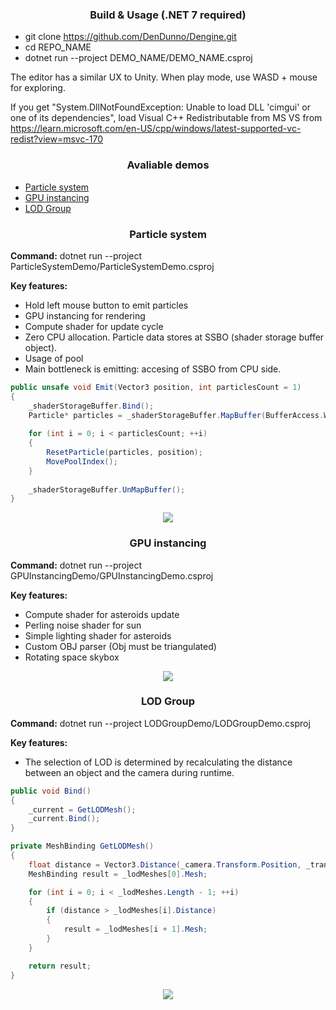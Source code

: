 ### <p align="center">Build & Usage (.NET 7 required)</p>

 - git clone https://github.com/DenDunno/Dengine.git
 - cd REPO_NAME
 - dotnet run --project DEMO_NAME/DEMO_NAME.csproj 

The editor has a similar UX to Unity. When play mode, use WASD + mouse for exploring.
 
If you get "System.DllNotFoundException: Unable to load DLL 'cimgui' or one of its dependencies", load Visual C++ Redistributable from MS VS from https://learn.microsoft.com/en-US/cpp/windows/latest-supported-vc-redist?view=msvc-170

 ### <p align="center">Avaliable demos</p>
 

 - [Particle system](#Particle-system)
 - [GPU instancing](#GPU-instancing)
 - [LOD Group](#LOD-Group)

  ### <p align="center">Particle system</p>
 **Command:** dotnet run --project ParticleSystemDemo/ParticleSystemDemo.csproj
 
 **Key features:**

 - Hold left mouse button to emit particles 
 - GPU instancing for rendering
 - Compute shader for update cycle
 - Zero CPU allocation. Particle data stores at SSBO (shader storage buffer object).
 - Usage of pool
 - Main bottleneck is emitting: accesing of SSBO from CPU side.

```c#
public unsafe void Emit(Vector3 position, int particlesCount = 1)
{ 
    _shaderStorageBuffer.Bind();
    Particle* particles = _shaderStorageBuffer.MapBuffer(BufferAccess.WriteOnly);
    
    for (int i = 0; i < particlesCount; ++i)
    {
        ResetParticle(particles, position);
        MovePoolIndex();
    }
    
    _shaderStorageBuffer.UnMapBuffer();
}
```
<p align="center">
<img src="https://dunnospace.com/images/particleSystem/particleSystem.gif?raw=true"/>
</p>



   ### <p align="center">GPU instancing</p>
 **Command:** dotnet run --project GPUInstancingDemo/GPUInstancingDemo.csproj
 
 **Key features:**
 
 - Compute shader for asteroids update
 - Perling noise shader for sun 
- Simple lighting shader for asteroids
 - Custom OBJ parser (Obj must be triangulated)
 - Rotating space skybox

  <p align="center">
<img src="https://dunnospace.com/images/gpuInstancing/gpuInstancing.gif?raw=true"/>
</p>

### <p align="center">LOD Group</p>
 **Command:** dotnet run --project LODGroupDemo/LODGroupDemo.csproj
 
 **Key features:**
 
 - The selection of LOD  is determined by recalculating the distance between an object and the camera during runtime.

```c#
public void Bind()
{
    _current = GetLODMesh();
    _current.Bind();    
}

private MeshBinding GetLODMesh()
{
    float distance = Vector3.Distance(_camera.Transform.Position, _transform.Position);
    MeshBinding result = _lodMeshes[0].Mesh;

    for (int i = 0; i < _lodMeshes.Length - 1; ++i)
    {
        if (distance > _lodMeshes[i].Distance)
        {
            result = _lodMeshes[i + 1].Mesh;
        }
    }

    return result;
}
```
  <p align="center">
<img src="https://dunnospace.com/images/lodGroup/lodGroup.gif?raw=true"/>
</p>

